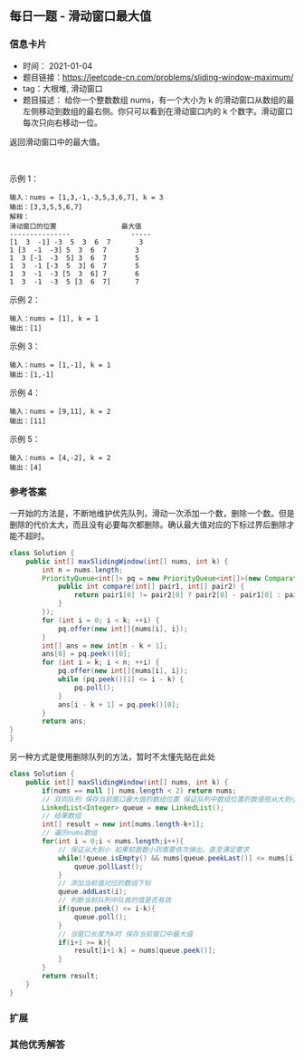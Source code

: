 ## 每日一题 - 滑动窗口最大值
### 信息卡片 

- 时间： 2021-01-04
- 题目链接：https://leetcode-cn.com/problems/sliding-window-maximum/
- tag：大根堆, 滑动窗口
- 题目描述：
给你一个整数数组 nums，有一个大小为 k 的滑动窗口从数组的最左侧移动到数组的最右侧。你只可以看到在滑动窗口内的 k 个数字。滑动窗口每次只向右移动一位。

返回滑动窗口中的最大值。

 

示例 1：

    输入：nums = [1,3,-1,-3,5,3,6,7], k = 3
    输出：[3,3,5,5,6,7]
    解释：
    滑动窗口的位置                最大值
    ---------------               -----
    [1  3  -1] -3  5  3  6  7       3
    1 [3  -1  -3] 5  3  6  7       3
    1  3 [-1  -3  5] 3  6  7       5
    1  3  -1 [-3  5  3] 6  7       5
    1  3  -1  -3 [5  3  6] 7       6
    1  3  -1  -3  5 [3  6  7]      7
示例 2：

    输入：nums = [1], k = 1
    输出：[1]
示例 3：

    输入：nums = [1,-1], k = 1
    输出：[1,-1]
示例 4：

    输入：nums = [9,11], k = 2
    输出：[11]
示例 5：

    输入：nums = [4,-2], k = 2
    输出：[4]





### 参考答案

一开始的方法是，不断地维护优先队列，滑动一次添加一个数，删除一个数。但是删除的代价太大，而且没有必要每次都删除。确认最大值对应的下标过界后删除才能不超时。
```java
class Solution {
    public int[] maxSlidingWindow(int[] nums, int k) {
        int n = nums.length;
        PriorityQueue<int[]> pq = new PriorityQueue<int[]>(new Comparator<int[]>() {
            public int compare(int[] pair1, int[] pair2) {
                return pair1[0] != pair2[0] ? pair2[0] - pair1[0] : pair2[1] - pair1[1];
            }
        });
        for (int i = 0; i < k; ++i) {
            pq.offer(new int[]{nums[i], i});
        }
        int[] ans = new int[n - k + 1];
        ans[0] = pq.peek()[0];
        for (int i = k; i < n; ++i) {
            pq.offer(new int[]{nums[i], i});
            while (pq.peek()[1] <= i - k) {
                pq.poll();
            }
            ans[i - k + 1] = pq.peek()[0];
        }
        return ans;
}
}
```
另一种方式是使用删除队列的方法，暂时不太懂先贴在此处
```java
class Solution {
    public int[] maxSlidingWindow(int[] nums, int k) {
        if(nums == null || nums.length < 2) return nums;
        // 双向队列 保存当前窗口最大值的数组位置 保证队列中数组位置的数值按从大到小排序
        LinkedList<Integer> queue = new LinkedList();
        // 结果数组
        int[] result = new int[nums.length-k+1];
        // 遍历nums数组
        for(int i = 0;i < nums.length;i++){
            // 保证从大到小 如果前面数小则需要依次弹出，直至满足要求
            while(!queue.isEmpty() && nums[queue.peekLast()] <= nums[i]){
                queue.pollLast();
            }
            // 添加当前值对应的数组下标
            queue.addLast(i);
            // 判断当前队列中队首的值是否有效
            if(queue.peek() <= i-k){
                queue.poll();   
            } 
            // 当窗口长度为k时 保存当前窗口中最大值
            if(i+1 >= k){
                result[i+1-k] = nums[queue.peek()];
            }
        }
        return result;
    }
}
```
### 扩展

### 其他优秀解答 